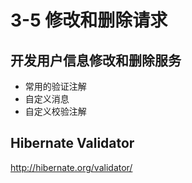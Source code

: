 # 3-5 修改和删除请求

## 开发用户信息修改和删除服务

* 常用的验证注解
* 自定义消息
* 自定义校验注解

## Hibernate Validator

http://hibernate.org/validator/

